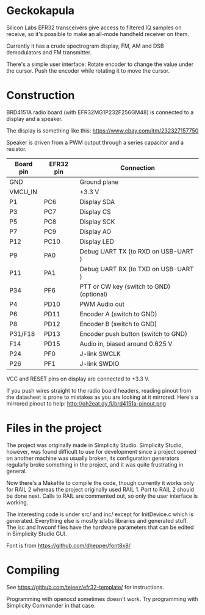 # Geckokapula
Silicon Labs EFR32 transceivers give access to filtered IQ samples on receive,
so it's possible to make an all-mode handheld receiver on them.

Currently it has a crude spectrogram display, FM, AM and DSB demodulators
and FM transmitter.

There's a simple user interface:
Rotate encoder to change the value under the cursor.
Push the encoder while rotating it to move the cursor.

# Construction
BRD4151A radio board (with EFR32MG1P232F256GM48)
is connected to a display and a speaker.

The display is something like this: https://www.ebay.com/itm/232327157750

Speaker is driven from a PWM output through a series capacitor and a resistor.

| Board pin | EFR32 pin | Connection   |
|-----------|-----------|--------------|
|   GND     |           | Ground plane |
| VMCU\_IN  |           | +3.3 V       |
|   P1      |   PC6     | Display SDA  |
|   P3      |   PC7     | Display CS   |
|   P5      |   PC8     | Display SCK  |
|   P7      |   PC9     | Display AO   |
|   P12     |   PC10    | Display LED  |
|   P9      |   PA0     | Debug UART TX (to RXD on USB-UART ) |
|   P11     |   PA1     | Debug UART RX (to TXD on USB-UART ) |
|   P34     |   PF6     | PTT or CW key (switch to GND) (optional) |
|   P4      |   PD10    | PWM Audio out |
|   P6      |   PD11    | Encoder A (switch to GND) |
|   P8      |   PD12    | Encoder B (switch to GND) |
|   P31/F18 |   PD13    | Encoder push button (switch to GND) |
|   F14     |   PD15    | Audio in, biased around 0.625 V |
|   P24     |   PF0     | J-link SWCLK |
|   P26     |   PF1     | J-link SWDIO |

VCC and RESET pins on display are connected to +3.3 V.

If you push wires straight to the radio board headers, reading pinout from the
datasheet is prone to mistakes as you are looking at it mirrored.
Here's a mirrored pinout to help: http://oh2eat.dy.fi/brd4151a-pinout.png

# Files in the project
The project was originally made in Simplicity Studio.
Simplicity Studio, however, was found difficult to use for development
since a project opened on another machine was usually broken, its
configuration generators regularly broke something in the project,
and it was quite frustrating in general.

Now there's a Makefile to compile the code, though currently it works
only for RAIL 2 whereas the project originally used RAIL 1.
Port to RAIL 2 should be done next.
Calls to RAIL are commented out, so only the user interface is working.

The interesting code is under src/ and inc/
except for InitDevice.c which is generated.
Everything else is mostly silabs libraries and generated stuff.
The isc and hwconf files have the hardware parameters
that can be edited in Simplicity Studio GUI.

Font is from https://github.com/dhepper/font8x8/

# Compiling
See https://github.com/tejeez/efr32-template/ for instructions.

Programming with openocd sometimes doesn't work.
Try programming with Simplicity Commander in that case.
